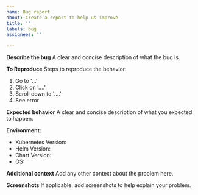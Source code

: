 ```yaml
---
name: Bug report
about: Create a report to help us improve
title: ''
labels: bug
assignees: ''

---
```


**Describe the bug**
A clear and concise description of what the bug is.

**To Reproduce**
Steps to reproduce the behavior:
1. Go to '...'
2. Click on '....'
3. Scroll down to '....'
4. See error

**Expected behavior**
A clear and concise description of what you expected to happen.

**Environment:**
 - Kubernetes Version:
 - Helm Version:
 - Chart Version:
 - OS:

**Additional context**
Add any other context about the problem here.

**Screenshots**
If applicable, add screenshots to help explain your problem. 